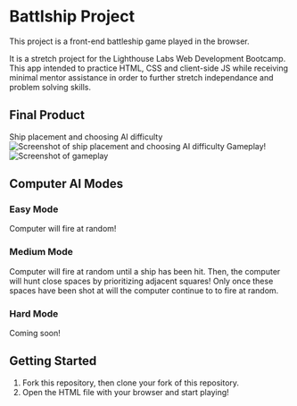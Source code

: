 # Battlship Project

This project is a front-end battleship game played in the browser.

It is a stretch project for the Lighthouse Labs Web Development Bootcamp. This app intended to practice HTML, CSS and client-side JS while receiving minimal mentor assistance in order to further stretch independance and problem solving skills.

## Final Product

Ship placement and choosing AI difficulty
![Screenshot of ship placement and choosing AI difficulty](https://github.com/mgibby91/battleship-project/blob/master/docs/battleship-ship-placement.png?raw=true)
Gameplay!
![Screenshot of gameplay](https://github.com/mgibby91/battleship-project/blob/master/docs/battleship-gameplay.png?raw=true)

## Computer AI Modes

### Easy Mode

Computer will fire at random!

### Medium Mode

Computer will fire at random until a ship has been hit. Then, the computer will hunt close spaces by prioritizing adjacent squares! Only once these spaces have been shot at will the computer continue to to fire at random.

### Hard Mode

Coming soon!


## Getting Started

1. Fork this repository, then clone your fork of this repository.
2. Open the HTML file with your browser and start playing!
